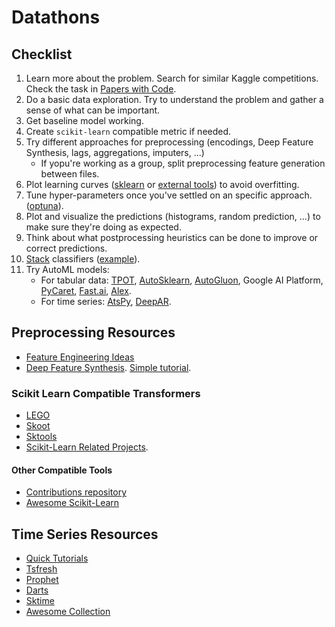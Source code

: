 # Datathons

## Checklist

1. Learn more about the problem. Search for similar Kaggle competitions. Check the task in [Papers with Code](https://paperswithcode.com/).
2. Do a basic data exploration. Try to understand the problem and gather a sense of what can be important. 
3. Get baseline model working.
4. Create `scikit-learn` compatible metric if needed.
5. Try different approaches for preprocessing (encodings, Deep Feature Synthesis, lags, aggregations, imputers, ...) 
	 - If yopu're working as a group, split preprocessing feature generation between files.
6. Plot learning curves ([sklearn](https://scikit-learn.org/stable/modules/learning_curve.html) or [external tools](https://github.com/reiinakano/scikit-plot)) to avoid overfitting.
7. Tune hyper-parameters once you've settled on an specific approach. ([optuna](https://optuna.readthedocs.io/)).
8. Plot and visualize the predictions (histograms, random prediction, ...) to make sure they're doing as expected.
9. Think about what postprocessing heuristics can be done to improve or correct predictions.
10. [Stack](https://scikit-learn.org/stable/auto_examples/ensemble/plot_stack_predictors.html) classifiers ([example](https://www.kaggle.com/couyang/featuretools-sklearn-pipeline#ML-Pipeline)). 
11. Try AutoML models:
	- For tabular data: [TPOT](https://github.com/EpistasisLab/tpot), [AutoSklearn](https://github.com/automl/auto-sklearn), [AutoGluon](https://auto.gluon.ai/stable/index.html), Google AI Platform, [PyCaret](https://github.com/pycaret/pycaret), [Fast.ai](https://docs.fast.ai/), [Alex](https://github.com/Alex-Lekov/AutoML_Alex).
	- For time series: [AtsPy](https://github.com/firmai/atspy), [DeepAR](https://docs.aws.amazon.com/forecast/latest/dg/aws-forecast-recipe-deeparplus.html).

## Preprocessing Resources

- [Feature Engineering Ideas](https://github.com/aikho/awesome-feature-engineering)
- [Deep Feature Synthesis](https://featuretools.alteryx.com/en/stable/getting_started/afe.html). [Simple tutorial](https://www.kaggle.com/willkoehrsen/automated-feature-engineering-basics).

### Scikit Learn Compatible Transformers

  - [LEGO](https://github.com/koaning/scikit-lego)
  - [Skoot](https://github.com/tgsmith61591/skoot)
  - [Sktools](https://github.com/david26694/sktools)
  - [Scikit-Learn Related Projects](https://scikit-learn.org/stable/related_projects.html).

#### Other Compatible Tools

  - [Contributions repository](https://github.com/scikit-learn-contrib)
  - [Awesome Scikit-Learn](https://github.com/fkromer/awesome-scikit-learn)

## Time Series Resources

- [Quick Tutorials](https://www.kaggle.com/c/jane-street-market-prediction/discussion/198951)
- [Tsfresh](https://tsfresh.readthedocs.io/en/latest/) 
- [Prophet](https://facebook.github.io/prophet/docs/quick_start.html)
- [Darts](https://github.com/unit8co/darts)
- [Sktime](https://github.com/alan-turing-institute/sktime) 
- [Awesome Collection](https://github.com/MaxBenChrist/awesome_time_series_in_python)